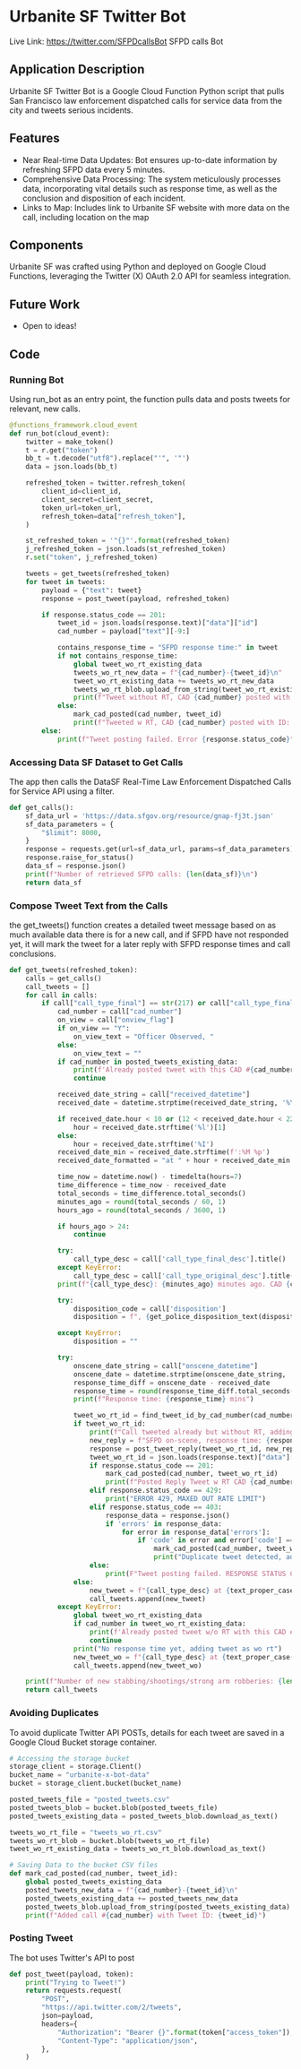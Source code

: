 # Urbanite SF Twitter Bot

Live Link: https://twitter.com/SFPDcallsBot SFPD calls Bot

## Application Description

Urbanite SF Twitter Bot is a Google Cloud Function Python script that pulls San Francisco law enforcement dispatched calls for service data from the city and tweets serious incidents. 

## Features

- Near Real-time Data Updates: Bot ensures up-to-date information by refreshing SFPD data every 5 minutes.
- Comprehensive Data Processing: The system meticulously processes data, incorporating vital details such as response time, as well as the conclusion and disposition of each incident.
- Links to Map: Includes link to Urbanite SF website with more data on the call, including location on the map

## Components

Urbanite SF was crafted using Python and deployed on Google Cloud Functions, leveraging the Twitter (X) OAuth 2.0 API for seamless integration.

## Future Work

- Open to ideas!

## Code

### Running Bot

Using run_bot as an entry point, the function pulls data and posts tweets for relevant, new calls. 

```python
@functions_framework.cloud_event
def run_bot(cloud_event):
    twitter = make_token()
    t = r.get("token")
    bb_t = t.decode("utf8").replace("'", '"')
    data = json.loads(bb_t)

    refreshed_token = twitter.refresh_token(
        client_id=client_id,
        client_secret=client_secret,
        token_url=token_url,
        refresh_token=data["refresh_token"],
    )

    st_refreshed_token = '"{}"'.format(refreshed_token)
    j_refreshed_token = json.loads(st_refreshed_token)
    r.set("token", j_refreshed_token)

    tweets = get_tweets(refreshed_token)
    for tweet in tweets:
        payload = {"text": tweet}
        response = post_tweet(payload, refreshed_token)

        if response.status_code == 201:
            tweet_id = json.loads(response.text)["data"]["id"]
            cad_number = payload["text"][-9:]

            contains_response_time = "SFPD response time:" in tweet
            if not contains_response_time:
                global tweet_wo_rt_existing_data
                tweets_wo_rt_new_data = f"{cad_number}-{tweet_id}\n"
                tweet_wo_rt_existing_data += tweets_wo_rt_new_data
                tweets_wo_rt_blob.upload_from_string(tweet_wo_rt_existing_data)
                print(f"Tweet without RT, CAD {cad_number} posted with ID: {tweet_id}")
            else:
                mark_cad_posted(cad_number, tweet_id)
                print(f"Tweeted w RT, CAD {cad_number} posted with ID: {tweet_id}")
        else:
            print(f"Tweet posting failed. Error {response.status_code}")
```

### Accessing Data SF Dataset to Get Calls

The app then calls the DataSF Real-Time Law Enforcement Dispatched Calls for Service API using a filter.

```python
def get_calls():
    sf_data_url = 'https://data.sfgov.org/resource/gnap-fj3t.json'
    sf_data_parameters = {
        "$limit": 8000,
    }
    response = requests.get(url=sf_data_url, params=sf_data_parameters)
    response.raise_for_status()
    data_sf = response.json()
    print(f"Number of retrieved SFPD calls: {len(data_sf)}\n")
    return data_sf
```

### Compose Tweet Text from the Calls

the get_tweets() function creates a detailed tweet message based on as much available data there is for a new call, and if SFPD have not responded yet, it will mark the tweet for a later reply with SFPD response times and call conclusions. 

```python
def get_tweets(refreshed_token):
    calls = get_calls()
    call_tweets = []
    for call in calls:
        if call["call_type_final"] == str(217) or call["call_type_final"] == str(219) or call["call_type_final"] == str(212):  # 459 freq for testing, 217 = shooting
            cad_number = call["cad_number"]
            on_view = call["onview_flag"]
            if on_view == "Y":
                on_view_text = "Officer Observed, "
            else:
                on_view_text = ""
            if cad_number in posted_tweets_existing_data:
                print(f'Already posted tweet with this CAD #{cad_number}')
                continue

            received_date_string = call["received_datetime"]
            received_date = datetime.strptime(received_date_string, '%Y-%m-%dT%H:%M:%S.%f')

            if received_date.hour < 10 or (12 < received_date.hour < 22):
                hour = received_date.strftime('%l')[1]
            else:
                hour = received_date.strftime('%I')
            received_date_min = received_date.strftime(f':%M %p')
            received_date_formatted = "at " + hour + received_date_min

            time_now = datetime.now() - timedelta(hours=7)
            time_difference = time_now - received_date
            total_seconds = time_difference.total_seconds()
            minutes_ago = round(total_seconds / 60, 1)
            hours_ago = round(total_seconds / 3600, 1)

            if hours_ago > 24:
                continue

            try:
                call_type_desc = call['call_type_final_desc'].title()
            except KeyError:
                call_type_desc = call['call_type_original_desc'].title()  # correct
            print(f"{call_type_desc}: {minutes_ago} minutes ago. CAD {cad_number}")

            try:
                disposition_code = call['disposition']
                disposition = f", {get_police_disposition_text(disposition_code)}"

            except KeyError:
                disposition = ""

            try:
                onscene_date_string = call["onscene_datetime"]
                onscene_date = datetime.strptime(onscene_date_string, '%Y-%m-%dT%H:%M:%S.%f')
                response_time_diff = onscene_date - received_date
                response_time = round(response_time_diff.total_seconds() / 60)
                print(f"Response time: {response_time} mins")

                tweet_wo_rt_id = find_tweet_id_by_cad_number(cad_number)
                if tweet_wo_rt_id:
                    print(f"Call tweeted already but without RT, adding RT in reply...{tweet_wo_rt_id}")
                    new_reply = f"SFPD on-scene, response time: {response_time}m{disposition}"
                    response = post_tweet_reply(tweet_wo_rt_id, new_reply, refreshed_token)
                    tweet_wo_rt_id = json.loads(response.text)["data"]["id"]
                    if response.status_code == 201:
                        mark_cad_posted(cad_number, tweet_wo_rt_id)
                        print(f"Posted Reply Tweet w RT CAD {cad_number} posted with ID: {tweet_wo_rt_id}")
                    elif response.status_code == 429:
                        print("ERROR 429, MAXED OUT RATE LIMIT")
                    elif response.status_code == 403:
                        response_data = response.json()
                        if 'errors' in response_data:
                            for error in response_data['errors']:
                                if 'code' in error and error['code'] == 187:
                                    mark_cad_posted(cad_number, tweet_wo_rt_id)
                                    print("Duplicate tweet detected, added to Posted Tweets. Error:", error['message'])
                    else:
                        print(F"Tweet posting failed. RESPONSE STATUS CODE {response.status_code}")
                else:
                    new_tweet = f"{call_type_desc} at {text_proper_case(call['intersection_name'])} in {call['analysis_neighborhood']} {received_date_formatted}, Priority {call['priority_final']}, {on_view_text}SFPD response time: {response_time}m{disposition} urbanitesf.netlify.app/?cad_number={call['cad_number'] }"
                    call_tweets.append(new_tweet)
            except KeyError:
                global tweet_wo_rt_existing_data
                if cad_number in tweet_wo_rt_existing_data:
                    print(f'Already posted tweet w/o RT with this CAD #{cad_number}')
                    continue
                print("No response time yet, adding tweet as wo rt")
                new_tweet_wo = f"{call_type_desc} at {text_proper_case(call['intersection_name'])} in {call['analysis_neighborhood']} {received_date_formatted}, Priority {call['priority_final']}, {on_view_text}SFPD currently responding... urbanitesf.netlify.app/?cad_number={call['cad_number'] }"
                call_tweets.append(new_tweet_wo)

    print(f"Number of new stabbing/shootings/strong arm robberies: {len(call_tweets)}\n")
    return call_tweets
```

### Avoiding Duplicates

To avoid duplicate Twitter API POSTs, details for each tweet are saved in a Google Cloud Bucket storage container. 

```python
# Accessing the storage bucket
storage_client = storage.Client()
bucket_name = "urbanite-x-bot-data"
bucket = storage_client.bucket(bucket_name)

posted_tweets_file = "posted_tweets.csv"
posted_tweets_blob = bucket.blob(posted_tweets_file)
posted_tweets_existing_data = posted_tweets_blob.download_as_text()

tweets_wo_rt_file = "tweets_wo_rt.csv"
tweets_wo_rt_blob = bucket.blob(tweets_wo_rt_file)
tweet_wo_rt_existing_data = tweets_wo_rt_blob.download_as_text()

# Saving Data to the bucket CSV files
def mark_cad_posted(cad_number, tweet_id):
    global posted_tweets_existing_data
    posted_tweets_new_data = f"{cad_number}-{tweet_id}\n"
    posted_tweets_existing_data += posted_tweets_new_data
    posted_tweets_blob.upload_from_string(posted_tweets_existing_data)
    print(f"Added call #{cad_number} with Tweet ID: {tweet_id}")
```

### Posting Tweet

The bot uses Twitter's API to post

```python
def post_tweet(payload, token):
    print("Trying to Tweet!")
    return requests.request(
        "POST",
        "https://api.twitter.com/2/tweets",
        json=payload,
        headers={
            "Authorization": "Bearer {}".format(token["access_token"]),
            "Content-Type": "application/json",
        },
    )
```
